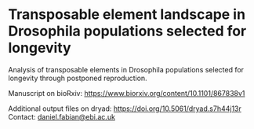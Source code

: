 # Transposable element landscape in Drosophila populations selected for longevity
Analysis of transposable elements in Drosophila populations selected for longevity through postponed reproduction.

Manuscript on bioRxiv: https://www.biorxiv.org/content/10.1101/867838v1

Additional output files on dryad: https://doi.org/10.5061/dryad.s7h44j13r
Contact: daniel.fabian@ebi.ac.uk
